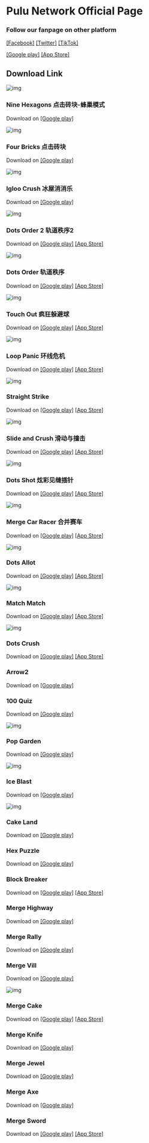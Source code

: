 # Pulu Network Official Page

### Follow our fanpage on other platform
[[Facebook]](https://www.facebook.com/pulunetwork) [[Twitter]](https://twitter.com/CodeFgame) [[TikTok]](https://tiktok.com/@pulunetwork)

[[Google play]](https://play.google.com/store/apps/dev?id=7630802525166577768) [[App Store]](https://itunes.apple.com/developer/id1040525394)

## Download Link
![img](https://puluwang.github.io/img/NineHexagons.png)	
### Nine Hexagons 点击砖块-蜂巢模式	
Download on [[Google play]](https://play.google.com/store/apps/details?id=com.pulu.ninehexagons)

![img](https://puluwang.github.io/img/FourBricks.png)	
### Four Bricks 点击砖块	
Download on [[Google play]](https://play.google.com/store/apps/details?id=com.pulu.tapbrick)

![img](https://puluwang.github.io/img/IglooCrush.png)
### Igloo Crush 冰屋消消乐
Download on [[Google play]](https://play.google.com/store/apps/details?id=com.pulunetwork.igloocrush)

![img](https://puluwang.github.io/img/DotsOrder2.png)
### Dots Order 2 轨道秩序2	
Download on [[Google play]](https://play.google.com/store/apps/details?id=com.pulu.dotsorder2) [[App Store]](https://apps.apple.com/app/id1581153711)

![img](https://puluwang.github.io/img/DotsOrder.png)	
### Dots Order 轨道秩序	
Download on [[Google play]](https://play.google.com/store/apps/details?id=com.pulu.dotsorder) [[App Store]](https://apps.apple.com/app/id1552614376)

![img](https://puluwang.github.io/img/TouchOut.png)	
### Touch Out 疯狂躲避球	
Download on [[Google play]](https://play.google.com/store/apps/details?id=com.pulu.touchout) [[App Store]](https://apps.apple.com/app/id1552614558)

![img](https://puluwang.github.io/img/LoopPanic.png)	
### Loop Panic 环线危机	
Download on [[Google play]](https://play.google.com/store/apps/details?id=com.codef.looppanic) [[App Store]](https://apps.apple.com/app/id1537915263)

![img](https://puluwang.github.io/img/StraightStrike.png)	
### Straight Strike 	
Download on [[Google play]](https://play.google.com/store/apps/details?id=com.codef.straightstrike) [[App Store]](https://apps.apple.com/app/id1519599021)

![img](https://puluwang.github.io/img/Slideandcrush.png)
### Slide and Crush 滑动与撞击
Download on [[Google play]](https://play.google.com/store/apps/details?id=com.codef.slideandcrush) [[App Store]](https://itunes.apple.com/app/id1509004463)

![img](https://puluwang.github.io/img/dotsshot.png)
### Dots Shot 炫彩见缝插针
Download on [[Google play]](https://play.google.com/store/apps/details?id=com.codef.dotsshot)  [[App Store]](https://itunes.apple.com/app/id1507325626)

![img](https://puluwang.github.io/img/mergecarracer.png)
### Merge Car Racer 合并赛车
Download on [[Google play]](https://play.google.com/store/apps/details?id=com.codef.mergecarracer) [[App Store]](https://itunes.apple.com/app/id1469533028)

![img](https://puluwang.github.io/img/dotsallot.png)
### Dots Allot	
Download on [[Google play]](https://play.google.com/store/apps/details?id=com.codef.dotsallot) [[App Store]](https://itunes.apple.com/app/id1509391665)

![img](https://puluwang.github.io/img/matchmatch.png)
### Match Match 
Download on [[Google play]](https://play.google.com/store/apps/details?id=com.codef.matchmatch)	 [[App Store]](https://itunes.apple.com/app/id1508953324)

![img](https://puluwang.github.io/img/dotscrush.png)
### Dots Crush	
Download on [[Google play]](https://play.google.com/store/apps/details?id=com.codef.dotscrush) [[App Store]](https://itunes.apple.com/app/id1508963104)

### Arrow2	
Download on [[Google play]](https://play.google.com/store/apps/details?id=com.codef.arrow2)

### 100 Quiz	
Download on [[Google play]](https://play.google.com/store/apps/details?id=com.codef.hundredquiz)

![img](https://puluwang.github.io/img/PopGarden.png)
### Pop Garden	
Download on [[Google play]](https://play.google.com/store/apps/details?id=com.codef.popgarden)

![img](https://puluwang.github.io/img/IceBlast.png)
### Ice Blast
Download on [[Google play]](https://play.google.com/store/apps/details?id=com.codef.iceblast)

![img](https://puluwang.github.io/img/CakeLand.png)
### Cake Land	
Download on [[Google play]](https://play.google.com/store/apps/details?id=com.codef.cakeland)

### Hex Puzzle	
Download on [[Google play]](https://play.google.com/store/apps/details?id=com.codef.hexpuzzle)

### Block Breaker	
Download on [[Google play]](https://play.google.com/store/apps/details?id=com.codef.blockbreaker)   [[App Store]](https://apps.apple.com/app/id1512450314)

### Merge Highway	
Download on [[Google play]](https://play.google.com/store/apps/details?id=com.codef.goldenhighway)

### Merge Rally	
Download on [[Google play]](https://play.google.com/store/apps/details?id=com.codef.mergerally)

### Merge Vill	
Download on [[Google play]](https://play.google.com/store/apps/details?id=com.codef.mergevill)

![img](https://puluwang.github.io/img/mergecake.png)
### Merge Cake	
Download on [[Google play]](https://play.google.com/store/apps/details?id=com.codef.mergecake) [[App Store]](https://apps.apple.com/app/id1470086177)

### Merge Knife	
Download on [[Google play]](https://play.google.com/store/apps/details?id=com.codef.mergeknife)

### Merge Jewel	
Download on [[Google play]](https://play.google.com/store/apps/details?id=com.codef.mergegems)

### Merge Axe	
Download on [[Google play]](https://play.google.com/store/apps/details?id=com.codef.mergeaxe)

### Merge Sword	
Download on [[Google play]](https://play.google.com/store/apps/details?id=com.codef.mergesword)  [[App Store]](https://itunes.apple.com/app/id1470604942)

